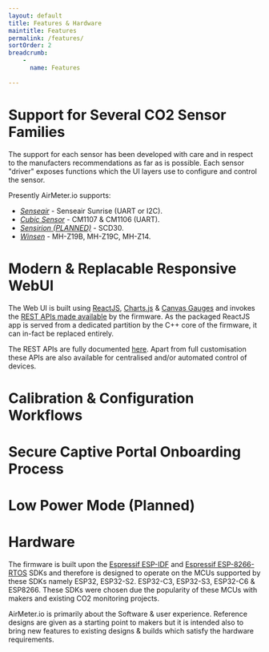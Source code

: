 ```yaml
---
layout: default
title: Features & Hardware
maintitle: Features
permalink: /features/
sortOrder: 2
breadcrumb:
    - 
      name: Features
      
---
```


# Support for Several CO2 Sensor Families

The support for each sensor has been developed with care and in respect to the manufacters recommendations as far as is possible. Each sensor "driver" exposes functions which the UI layers use to configure and control the sensor. 

Presently AirMeter.io supports:
- [*Senseair*](https://senseair.com) - Senseair Sunrise (UART or I2C).
- [*Cubic Sensor*](https://www.en.gassensor.com.cn) - CM1107 & CM1106 (UART).
- [*Sensirion (PLANNED)*](https://www.sensirion.com/en) - SCD30.
- [*Winsen*](https://www.winsen-sensor.com) - MH-Z19B, MH-Z19C, MH-Z14.

# Modern & Replacable Responsive WebUI

The Web UI is built using [ReactJS](https://reactjs.org), [Charts.js](https://www.chartjs.org/)  & [Canvas Gauges](https://canvas-gauges.com/) and invokes the [REST APIs made available](/api) by the firmware. As the packaged ReactJS app is served from a dedicated partition by the C++ core of the firmware, it can in-fact be replaced entirely.

The REST APIs are fully documented [here](/api). Apart from full customisation these APIs are also available for centralised and/or automated control of devices.

# Calibration & Configuration Workflows




# Secure Captive Portal Onboarding Process




# Low Power Mode (Planned)

# Hardware 
The firmware is built upon the [Espressif ESP-IDF](https://github.com/espressif/esp-idf) and [Espressif ESP-8266-RTOS](https://github.com/espressif/ESP8266_RTOS_SDK) SDKs and therefore is designed to operate on the MCUs supported by these SDKs namely ESP32, ESP32-S2. ESP32-C3, ESP32-S3, ESP32-C6 & ESP8266. These SDKs were chosen due the popularity of these MCUs with makers and existing CO2 monitoring projects.

AirMeter.io is primarily about the Software & user experience. Reference designs are given as a starting point to makers but it is intended also to bring new features to existing designs & builds which satisfy the hardware requirements.
